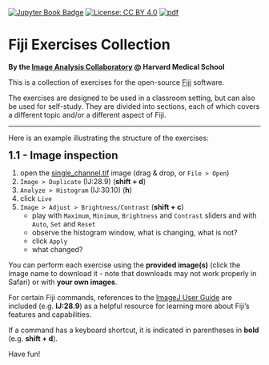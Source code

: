 [![Jupyter Book Badge](https://jupyterbook.org/badge.svg)](https://jupyterbook.org)
[![License: CC BY 4.0](https://img.shields.io/badge/License-CC_BY_4.0-blue.svg)](https://creativecommons.org/licenses/by/4.0/)
[![pdf](https://img.shields.io/badge/PDF-Download-blue.svg)](data/fiji-exercises-book.pdf)

# Fiji Exercises Collection
<strong>By the <a href="https://iac.hms.harvard.edu/" target="_blank">Image Analysis Collaboratory</a> @ Harvard Medical School</strong>


<p>
    This is a collection of exercises for the open-source <a href="https://fiji.sc/" target="_blank">Fiji</a> software.
</p>

The exercises are designed to be used in a classroom setting, but can also be used for self-study. They are divided into sections, each of which covers a different topic and/or a different aspect of Fiji.

<hr>

Here is an example illustrating the structure of the exercises:

<span style="font-size: 1.5em;">**1.1 - Image inspection**</span>

1. open the [single_channel.tif](data/single_channel.tif) image (drag & drop, or `File > Open`)
2. `Image > Duplicate` (IJ:28.9) (**shift + d**)
3. `Analyze > Histogram` (IJ:30.10) (**h**)
4. click `Live`
5. `Image > Adjust > Brightness/Contrast` (**shift + c**)
    - play with `Maximum`, `Minimum`, `Brightness` and `Contrast` sliders and with `Auto`, `Set` and `Reset`
    - observe the histogram window, what is changing, what is not?
    - click `Apply`
    - what changed?

You can perform each exercise using the **provided image(s)** (click the image name to download it - note that downloads may not work properly in Safari) or with **your own images**.

For certain Fiji commands, references to the <a href="https://imagej.net/ij/docs/guide/" target="_blank">ImageJ User Guide</a> are included (e.g. **IJ:28.9**) as a helpful resource for learning more about Fiji’s features and capabilities.

If a command has a keyboard shortcut, it is indicated in parentheses in **bold** (e.g. **shift + d**).

Have fun!
